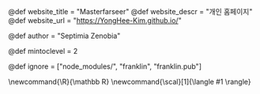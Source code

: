 <!--
Add here global page variables to use throughout your
website.
The website_* must be defined for the RSS to work
-->
@def website_title = "Masterfarseer"
@def website_descr = "개인 홈페이지"
@def website_url   = "https://YongHee-Kim.github.io/"

@def author = "Septimia Zenobia"

@def mintoclevel = 2

<!--
Add here files or directories that should be ignored by Franklin, otherwise
these files might be copied and, if markdown, processed by Franklin which
you might not want. Indicate directories by ending the name with a `/`.
-->
@def ignore = ["node_modules/", "franklin", "franklin.pub"]

<!--
Add here global latex commands to use throughout your
pages. It can be math commands but does not need to be.
For instance:
* \newcommand{\phrase}{This is a long phrase to copy.}
-->
\newcommand{\R}{\mathbb R}
\newcommand{\scal}[1]{\langle #1 \rangle}
